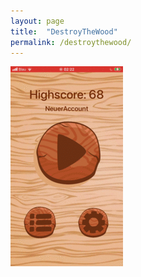 ```yaml
---
layout: page
title:  "DestroyTheWood"
permalink: /destroythewood/
---
```


![](/assets/destroythewood/gif/alles_loeschen.gif)
